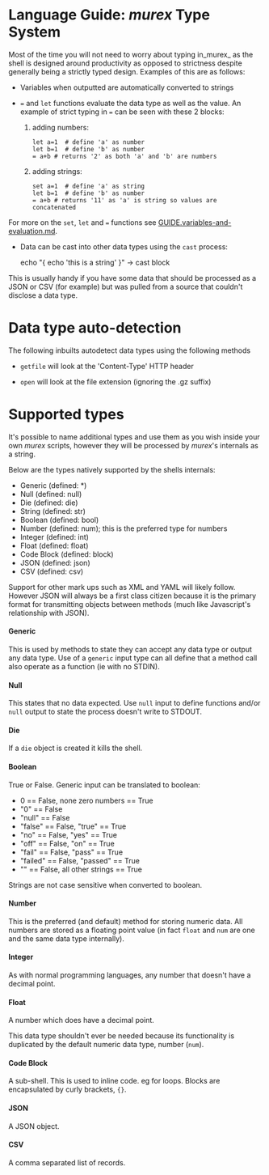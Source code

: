 # Language Guide: _murex_ Type System

Most of the time you will not need to worry about typing in_murex_ as
the shell is designed around productivity as opposed to strictness
despite generally being a strictly typed design. Examples of this are as
follows:

* Variables when outputted are automatically converted to strings

* `=` and `let` functions evaluate the data type as well as the value.
An example of strict typing in `=` can be seen with these 2 blocks:

    1. adding numbers:

        ```
        let a=1  # define 'a' as number
        let b=1  # define 'b' as number
        = a+b # returns '2' as both 'a' and 'b' are numbers
        ```

    2. adding strings:

        ```
        set a=1  # define 'a' as string
        let b=1  # define 'b' as number
        = a+b # returns '11' as 'a' is string so values are concatenated
        ```

For more on the `set`, `let` and `=` functions see [GUIDE.variables-and-evaluation.md](./GUIDE.variables-and-evaluation.md).

* Data can be cast into other data types using the `cast` process:

    echo "{ echo 'this is a string' }" -> cast block

This is usually handy if you have some data that should be processed as
a JSON or CSV (for example) but was pulled from a source that couldn't
disclose a data type.

# Data type auto-detection

The following inbuilts autodetect data types using the following methods

* `getfile` will look at the 'Content-Type' HTTP header

* `open` will look at the file extension (ignoring the .gz suffix)

# Supported types

It's possible to name additional types and use them as you wish inside
your own _murex_ scripts, however they will be processed by _murex_'s
internals as a string.

Below are the types natively supported by the shells internals:

* Generic   (defined: *)
* Null      (defined: null)
* Die       (defined: die)
* String    (defined: str)
* Boolean   (defined: bool)
* Number    (defined: num); this is the preferred type for numbers
* Integer   (defined: int)
* Float     (defined: float)
* Code Block (defined: block)
* JSON      (defined: json)
* CSV       (defined: csv)

Support for other mark ups such as XML and YAML will likely follow.
However JSON will always be a first class citizen because it is the
primary format for transmitting objects between methods (much like
Javascript's relationship with JSON).

#### Generic

This is used by methods to state they can accept any data type or output
any data type. Use of a `generic` input type can all define that a
method call also operate as a function (ie with no STDIN).

#### Null

This states that no data expected. Use `null` input to define functions
and/or `null` output to state the process doesn't write to STDOUT.

#### Die

If a `die` object is created it kills the shell.

#### Boolean

True or False. Generic input can be translated to boolean:

* 0 == False, none zero numbers == True
* "0" == False
* "null" == False
* "false" == False, "true" == True
* "no" == False, "yes" == True
* "off" == False, "on" == True
* "fail" == False, "pass" == True
* "failed" == False, "passed" == True
* "" == False, all other strings == True

Strings are not case sensitive when converted to boolean.

#### Number

This is the preferred (and default) method for storing numeric data. All
numbers are stored as a floating point value (in fact `float` and `num`
are one and the same data type internally).

#### Integer

As with normal programming languages, any number that doesn't have a
decimal point.

#### Float

A number which does have a decimal point.

This data type shouldn't ever be needed because its functionality is
duplicated by the default numeric data type, number (`num`).

#### Code Block

A sub-shell. This is used to inline code. eg for loops. Blocks are
encapsulated by curly brackets, `{}`.

#### JSON

A JSON object.

#### CSV

A comma separated list of records.